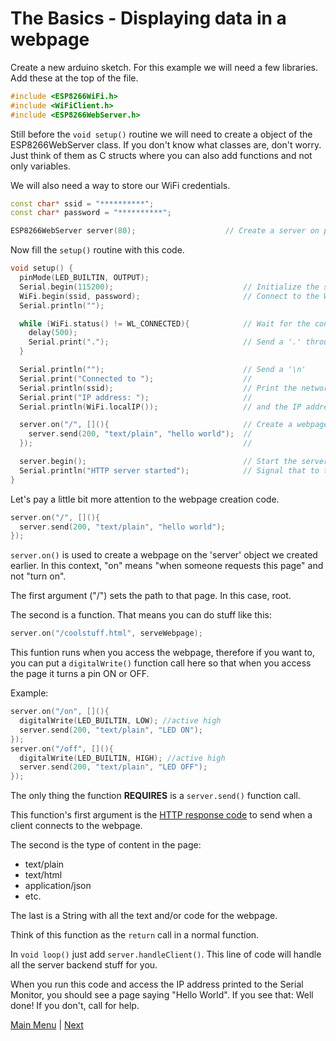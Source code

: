 # The Basics - Displaying data in a webpage

Create a new arduino sketch. For this example we will need a few libraries.
Add these at the top of the file.

```c++
#include <ESP8266WiFi.h>
#include <WiFiClient.h>
#include <ESP8266WebServer.h>
```

Still before the <code>void setup()</code> routine we will need to create a object of the ESP8266WebServer class.
If you don't know what classes are, don't worry. Just think of them as C structs where you can also add functions and not only variables.

We will also need a way to store our WiFi credentials.

```c++
const char* ssid = "**********";
const char* password = "**********";

ESP8266WebServer server(80);					// Create a server on port 80
```

Now fill the <code>setup()</code> routine with this code.

```c++
void setup() {
  pinMode(LED_BUILTIN, OUTPUT);
  Serial.begin(115200);                             // Initialize the serial bus with a 115200 baud rate. This will allow us to send data back to the computer through the USB cable
  WiFi.begin(ssid, password);                       // Connect to the WiFi network set in the code above.
  Serial.println("");

  while (WiFi.status() != WL_CONNECTED){            // Wait for the connection to be established.
    delay(500);
    Serial.print(".");                              // Send a '.' through the serial bus while we wait.
  }

  Serial.println("");                               // Send a '\n'
  Serial.print("Connected to ");                    // 
  Serial.println(ssid);                             // Print the network the board connected to 
  Serial.print("IP address: ");                     //
  Serial.println(WiFi.localIP());                   // and the IP address it recieved from the DHCP server

  server.on("/", [](){                              // Create a webpage for the server
    server.send(200, "text/plain", "hello world");  //
  });                                               //

  server.begin();                                   // Start the server
  Serial.println("HTTP server started");            // Signal that to the PC
}
```

Let's pay a little bit more attention to the webpage creation code.

```c++
server.on("/", [](){
  server.send(200, "text/plain", "hello world");
});	
```

<code>server.on()</code> is used to create a webpage on the 'server' object we created earlier. In this context, "on" means "when someone requests this page" and not "turn on".

The first argument ("/") sets the path to that page. In this case, root.

The second is a function. That means you can do stuff like this:

```c++
server.on("/coolstuff.html", serveWebpage);	
```

This funtion runs when you access the webpage, therefore if you want to, you can put a <code>digitalWrite()</code> function call here so that when you access the page it turns a pin ON or OFF.

Example:
```c++
server.on("/on", [](){
  digitalWrite(LED_BUILTIN, LOW); //active high
  server.send(200, "text/plain", "LED ON");
});
server.on("/off", [](){
  digitalWrite(LED_BUILTIN, HIGH); //active high
  server.send(200, "text/plain", "LED OFF");
});
```

The only thing the function **REQUIRES** is a <code>server.send()</code> function call.

This function's first argument is the [HTTP response code](https://en.wikipedia.org/wiki/List_of_HTTP_status_codes) to send when a client connects to the webpage.

The second is the type of content in the page:
 * text/plain
 * text/html
 * application/json
 * etc.

The last is a String with all the text and/or code for the webpage.

Think of this function as the <code>return</code> call in a normal function.

In <code>void loop()</code> just add <code>server.handleClient()</code>. This line of code will handle all the server backend stuff for you.

When you run this code and access the IP address printed to the Serial Monitor, you should see a page saying "Hello World".
If you see that: Well done!
If you don't, call for help.

[Main Menu](../readme.md) | [Next](./ex3.md)
